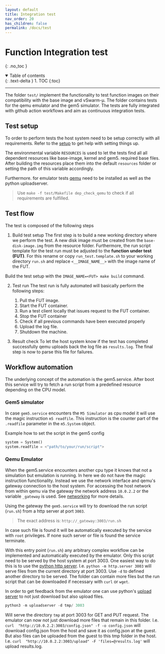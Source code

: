 ```yaml
---
layout: default
title: Integration test
nav_order: 20
has_children: false
permalink: /docs/test
---
```



# Function Integration test
{: .no_toc }

<details open markdown="block">
  <summary>
    Table of contents
  </summary>
  {: .text-delta }
1. TOC
{:toc}
</details>

---


The folder `test/` implement the functionality to test function images on their compatibility with the base image and vSwarm-&mu;. The folder contains tests for the qemu emulator and the gem5 simulator. The tests are fully integrated with github action workflows and aim as continuous integration tests.


## Test setup
To order to perform tests the host system need to be setup correctly with all requirements. Refer to the [setup](./../setup/setup.md) to get help with setting things up.

The environmental variable `RESOURCES` is used to let the tests find all all dependent resources like base-image, kernel and gem5. required base files. After building the resources place them into the default `resources` folder or setting the path of this variable accordingly.

Furthermore. for emulator tests [qemu](https://www.qemu.org/docs/master/) need to be installed as well as the python uploadserver.
> Use `make -f test/Makefile dep_check_qemu` to check if all requirements are fulfilled.

## Test flow
The test is composed of the following steps
1. Build test setup
The first step is to build a new working directory where we perform the test. A new disk image must be created from the `base-disk-image.img` from the resource folder.
Furthermore, the run script template for the test run must be adjusted to
the **function under test (FUT)**. For this rename or copy `run_test.template.sh` to your working directory `run.sh` and replace `<__IMAGE_NAME__>` with the image name of the FUT.

Build the test setup with the `IMAGE_NAME=<FUT> make build` command.

2. Test run
The test run is fully automated will basically perform the following steps:
    1. Pull the FUT image.
    1. Start the FUT container.
    1. Run a test client locally that issues request to the FUT container.
    1. Stop the FUT container
    1. Check if all previous commands have been executed properly
    1. Upload the log file.
    1. Shutdown the machine.

3. Result check
To let the host system know if the test has completed successfully qemu uploads back the log file as `results.log`. The final step is now to parse this file for failures.


## Workflow automation

The underlying concept of the automation is the gem5.service. After boot this service will try to fetch a run script from a predefined resource depending on the CPU model.

### Gem5 simulator
In case `gem5.service` encounters the `M5 Simulator` as cpu model it will use the magic instruction `m5 readfile`. This instruction is the counter part of the `.readfile` parameter in the `m5.System` object.

Example how to set the script in the gem5 config
```python
system = System()
system.readfile = <"path/to/your/run/script">
```


### Qemu Emulator
When the gem5.service encounters another cpu type it knows that not a simulation but emulation is running. In here we do not have the magic instruction functionality. Instead we use the network interface and qemu's gateway connection to the host system. For accessing the host network from within qemu via the gateway the network address `10.0.2.2` or the variable `_gateway` is used. See [networking](https://wiki.qemu.org/Documentation/Networking) for more details.

Using the gateway the `gem5.service` will try to download the run script (`run.sh`) from a http server at port `3003`.

> The exact address is: `http://_gateway:3003/run.sh`

In case such file is found it will be automatically executed by the service with `root` privileges. If none such server or file is found the service terminate.

With this entry point (`run.sh`) any arbitrary complex workflow can be implemented and automatically executed by the emulator. Only this script need to be served by the host system at port 3003. One easiest way to do this is to use the [python http server](https://docs.python.org/3/library/http.server.html).
I.e. `python -m http.server 3003` will serve files from the current directory at port 3003. Use `-d` to defined another directory to be served.
The folder can contain more files but the run script that can be downloaded if necessary with `curl` or `wget`.

In order to get feedback from the emulator one can use python's [upload server](https://pypi.org/project/uploadserver/) to not just download but also upload files.
```python
python3 -m uploadserver -d tmp/ 3003
```
Will serve the directory `tmp` at port 3003 for GET and PUT request. The emulator can now not just download more files that remain in this folder. I.e. `curl  "http://10.0.2.2:3003/config.json" -f -o config.json` will download config.json from the host and save it as config.json at the guest. But also files can be uploaded from the guest to this tmp folder in the host. I.e. `curl  "http://10.0.2.2:3003/upload" -F 'files=@results.log'` will upload results.log.



